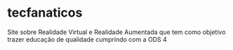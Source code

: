 # tecfanaticos
Site sobre Realidade Virtual e Realidade Aumentada que tem como objetivo trazer educação de qualidade cumprindo com a ODS  4

